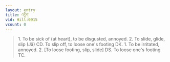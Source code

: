 ```yaml
---
layout: entry
title: འདྲེད་
vid: Hill:0915
vcount: 0
---
```

> 1\. To be sick of (at heart), to be disgusted, annoyed\. 2\. To slide, glide, slip (Jä) CD\. To slip off, to loose one's footing DK\. 1\. To be irritated, annoyed\. 2\. [To loose footing, slip, slide] DS\. To loose one's footing TC\.


